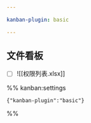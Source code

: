 ```yaml
---

kanban-plugin: basic

---
```


## 文件看板

- [ ] ![[权限列表.xlsx]]




%% kanban:settings
```
{"kanban-plugin":"basic"}
```
%%